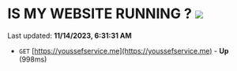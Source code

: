 # IS MY WEBSITE RUNNING ? [![](https://img.shields.io/static/v1?label=Sponsor&message=%E2%9D%A4&logo=GitHub&color=%23fe8e86)](https://github.com/sponsors/<username>)

Last updated: **11/14/2023, 6:31:31 AM**

- `GET` [https://youssefservice.me](https://youssefservice.me) - **Up** (998ms)
